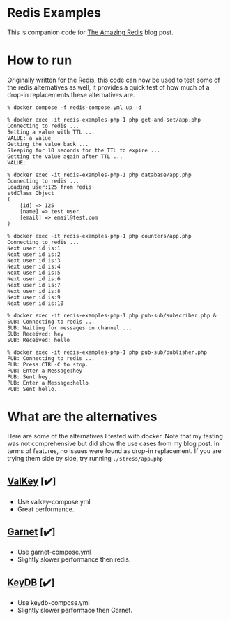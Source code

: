 # Redis Examples
This is companion code for [The Amazing Redis](https://medium.com/swlh/the-amazing-redis-620a621f3b2) blog post.

# How to run
Originally written for the [Redis](https://redis.io), this code can now be used to test some of the redis alternatives as well, it provides a quick test of how much of a drop-in replacements these alternatives are.

```
% docker compose -f redis-compose.yml up -d

% docker exec -it redis-examples-php-1 php get-and-set/app.php
Connecting to redis ...
Setting a value with TTL ...
VALUE: a_value
Getting the value back ...
Sleeping for 10 seconds for the TTL to expire ...
Getting the value again after TTL ...
VALUE:

% docker exec -it redis-examples-php-1 php database/app.php
Connecting to redis ...
Loading user:125 from redis
stdClass Object
(
    [id] => 125
    [name] => test user
    [email] => email@test.com
)

% docker exec -it redis-examples-php-1 php counters/app.php
Connecting to redis ...
Next user id is:1
Next user id is:2
Next user id is:3
Next user id is:4
Next user id is:5
Next user id is:6
Next user id is:7
Next user id is:8
Next user id is:9
Next user id is:10

% docker exec -it redis-examples-php-1 php pub-sub/subscriber.php &
SUB: Connecting to redis ...
SUB: Waiting for messages on channel ...
SUB: Received: hey
SUB: Received: hello

% docker exec -it redis-examples-php-1 php pub-sub/publisher.php
PUB: Connecting to redis ...
PUB: Press CTRL-C to stop.
PUB: Enter a Message:hey
PUB: Sent hey.
PUB: Enter a Message:hello
PUB: Sent hello.

```

# What are the alternatives

Here are some of the alternatives I tested with docker. Note that my testing was not comprehensive but did show the use cases from my blog post. In terms of features, no issues
were found as drop-in replacement. If you are trying them side by side, try running `./stress/app.php`

## [ValKey](https://github.com/valkey-io/valkey) [✔️]
* Use valkey-compose.yml
* Great performance.

## [Garnet](https://github.com/microsoft/garnet) [✔️] 
* Use garnet-compose.yml
* Slightly slower performance then redis.

## [KeyDB](https://docs.keydb.dev/) [✔️]
* Use keydb-compose.yml
* Slightly slower performace then Garnet.
